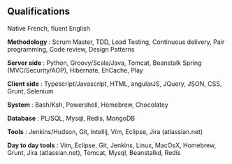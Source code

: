 Qualifications
--------------

Native French, fluent English

**Methodology** :
Scrum Master, TDD, Load Testing, Continuous delivery, Pair programming, Code review, Design Patterns

**Server side** :
Python, Groovy/Scala/Java, Tomcat, Beanstalk
Spring (MVC/Security/AOP), Hibernate, EhCache, Play

**Client side** :
Typescript/Javascript, HTML, angularJS, JQuery, JSON, CSS, Grunt, Selenium

**System** :
Bash/Ksh, Powershell, Homebrew, Chocolatey

**Database** :
PL/SQL, Mysql, Redis, MongoDB

**Tools** :
Jenkins/Hudson, Git, Intellij, Vim, Eclipse, Jira (atlassian.net)

**Day to day tools** :
Vim, Eclipse, Git, Jenkins, Linux, MacOsX, Homebrew, Grunt, Jira (atlassian.net), Tomcat, Mysql, Beanstalkd, Redis


